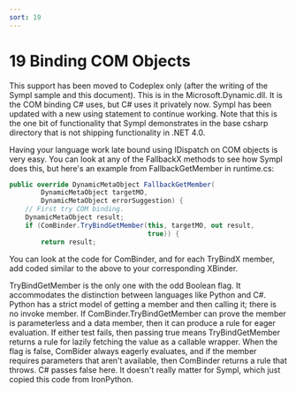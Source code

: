 ```yaml
---
sort: 19
---
```


# 19 Binding COM Objects

This support has been moved to Codeplex only (after the writing of the Sympl sample and this document). This is in the Microsoft.Dynamic.dll. It is the COM binding C\# uses, but C\# uses it privately now. Sympl has been updated with a new using statement to continue working. Note that this is the one bit of functionality that Sympl demonstrates in the base csharp directory that is not shipping functionality in .NET 4.0.

Having your language work late bound using IDispatch on COM objects is very easy. You can look at any of the FallbackX methods to see how Sympl does this, but here's an example from FallbackGetMember in runtime.cs:

``` csharp
public override DynamicMetaObject FallbackGetMember(
        DynamicMetaObject targetMO,
        DynamicMetaObject errorSuggestion) {
    // First try COM binding.
    DynamicMetaObject result;
    if (ComBinder.TryBindGetMember(this, targetMO, out result, 
                                   true)) {
        return result;
```

You can look at the code for ComBinder, and for each TryBindX member, add coded similar to the above to your corresponding XBinder.

TryBindGetMember is the only one with the odd Boolean flag. It accommodates the distinction between languages like Python and C\#. Python has a strict model of getting a member and then calling it; there is no invoke member. If ComBinder.TryBindGetMember can prove the member is parameterless and a data member, then it can produce a rule for eager evaluation. If either test fails, then passing true means TryBindGetMember returns a rule for lazily fetching the value as a callable wrapper. When the flag is false, ComBider always eagerly evaluates, and if the member requires parameters that aren't available, then ComBinder returns a rule that throws. C\# passes false here. It doesn't really matter for Sympl, which just copied this code from IronPython.
